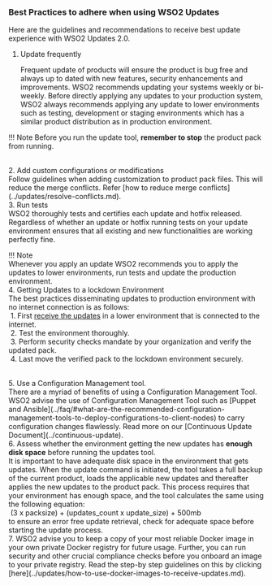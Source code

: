 ### Best Practices to adhere when using WSO2 Updates
Here are the guidelines and recommendations to receive best update experience with WSO2 Updates 2.0.

1. Update frequently

    Frequent update of products will ensure the product is bug free and always  up to dated with new features, 
    security enhancements and improvements. WSO2 recommends updating your systems weekly or bi-weekly. Before 
    directly applying any updates to your production system, WSO2 always recommends applying any update to lower 
    environments such as testing, development or staging environments which has a similar product distribution as in
    production environment. 
   
!!! Note
    Before you run the update tool, **remember to stop** the product pack from running.

<br>
2. Add custom configurations or modifications<br>
   Follow guidelines when adding customization to product pack files. This will reduce the merge conflicts. Refer
    [how to reduce merge conflicts](../updates/resolve-conflicts.md).
<br>    
3. Run tests<br>
    WSO2 thoroughly tests and certifies each update and hotfix released. Regardless of whether an update or hotfix 
    running tests on your update environment ensures that all existing and new functionalities are working perfectly fine.
    
!!! Note  
    Whenever you apply an update WSO2 recommends you to apply the updates to lower environments, run tests and update the 
    production environment.
<br>
4.  Getting Updates to a lockdown Environment <br>
    The best practices disseminating updates to production environment with no internet connection is as follows:<br>
     1. First [receive the updates](../update-tool/#update-commands-for-os) in a lower environment that is connected to the internet. <br>
     2. Test the environment thoroughly.<br>
     3. Perform security checks mandate by your organization and verify the updated pack.<br>
     4. Last move the verified pack to the lockdown environment securely.
    
<br> 
5.  Use a Configuration Management tool. <br>
    There are a myriad of benefits of using a Configuration Management Tool. WSO2 advise the use of Configuration Management Tool such as [Puppet and Ansible](../faq/#what-are-the-recommended-configuration-management-tools-to-deploy-configurations-to-client-nodes) 
    to carry configuration changes flawlessly. Read more on our [Continuous Update Document](../continuous-update).

<br>
6.  Assess whether the environment getting the new updates has <strong>enough disk space</strong> before running the updates tool.<br>
    It is important to have adequate disk space in the environment that gets updates. When the update command is initiated, the tool takes a full backup of the current product, loads the applicable new updates and thereafter applies the new updates to the product pack.
    This process requires that your environment has enough space, and the tool calculates the same using the following equation: 
<br>
     (3 x packsize) + (updates_count x update_size) + 500mb 
<br>
    to ensure an error free update retrieval, check for adequate space before starting the update process.

<br>
7. WSO2 advise you to keep a copy of your most reliable Docker image in your own private Docker registry for future usage. Further, you can
run security and other crucial compliance checks before you onboard an image to your private registry. Read the step-by step guidelines on this by clicking [here](../updates/how-to-use-docker-images-to-receive-updates.md).
   